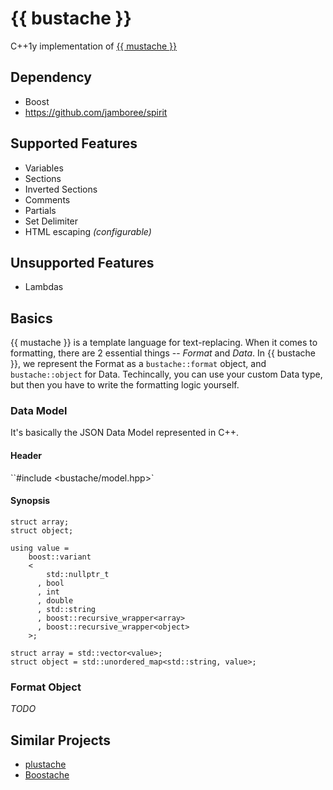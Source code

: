{{ bustache }}
========

C++1y implementation of [{{ mustache }}](http://mustache.github.io/)

## Dependency
* Boost
* https://github.com/jamboree/spirit

## Supported Features
* Variables
* Sections
* Inverted Sections
* Comments
* Partials
* Set Delimiter
* HTML escaping *(configurable)*

## Unsupported Features
* Lambdas

## Basics
{{ mustache }} is a template language for text-replacing.
When it comes to formatting, there are 2 essential things -- *Format* and *Data*.
In {{ bustache }}, we represent the Format as a `bustache::format` object, and `bustache::object` for Data.
Techincally, you can use your custom Data type, but then you have to write the formatting logic yourself.

### Data Model
It's basically the JSON Data Model represented in C++. 

#### Header
``#include <bustache/model.hpp>`

#### Synopsis

    struct array;
    struct object;
    
    using value =
        boost::variant
        <
            std::nullptr_t
          , bool
          , int
          , double
          , std::string
          , boost::recursive_wrapper<array>
          , boost::recursive_wrapper<object>
        >;
    
    struct array = std::vector<value>;
    struct object = std::unordered_map<std::string, value>;

### Format Object
*TODO*

## Similar Projects
* [plustache](https://github.com/mrtazz/plustache)
* [Boostache](https://github.com/JeffGarland/liaw2014)
